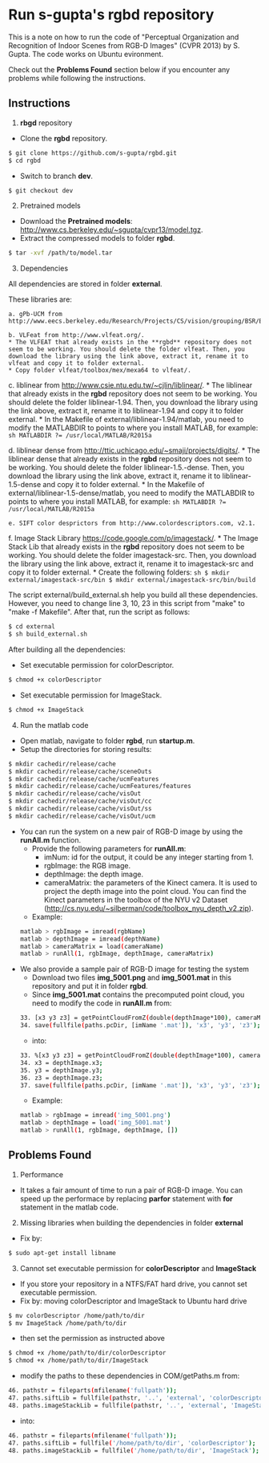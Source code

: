 # Run s-gupta's rgbd repository

This is a note on how to run the code of "Perceptual Organization and Recognition of Indoor Scenes from RGB-D Images" (CVPR 2013) by S. Gupta. The code works on Ubuntu evironment.

Check out the **Problems Found** section below if you encounter any problems while following the instructions.

## Instructions
1. **rbgd** repository
 * Clone the **rgbd** repository.
 ```sh
 $ git clone https://github.com/s-gupta/rgbd.git
 $ cd rgbd
 ```
 * Switch to branch **dev**.
 ```sh
 $ git checkout dev
 ```
2. Pretrained models
 * Download the **Pretrained models**: http://www.cs.berkeley.edu/~sgupta/cvpr13/model.tgz.
 * Extract the compressed models to folder **rgbd**.
 ```sh
 $ tar -xvf /path/to/model.tar
 ```
3. Dependencies

  All dependencies are stored in folder **external**.
    
  These libraries are:

    a. gPb-UCM from http://www.eecs.berkeley.edu/Research/Projects/CS/vision/grouping/BSR/BSR_full.tgz.
   
    b. VLFeat from http://www.vlfeat.org/.
    * The VLFEAT that already exists in the **rgbd** repository does not seem to be working. You should delete the folder vlfeat. Then, you download the library using the link above, extract it, rename it to vlfeat and copy it to folder external.
    * Copy folder vlfeat/toolbox/mex/mexa64 to vlfeat/.
   
   c. liblinear from http://www.csie.ntu.edu.tw/~cjlin/liblinear/.
    * The liblinear that already exists in the **rgbd** repository does not seem to be working. You should delete the folder liblinear-1.94. Then, you download the library using the link above, extract it, rename it to liblinear-1.94 and copy it to folder external.
    * In the Makefile of external/liblinear-1.94/matlab, you need to modify the MATLABDIR to points to where you install MATLAB, for example:
    ```sh
    MATLABDIR ?= /usr/local/MATLAB/R2015a
    ```
   
   d. liblinear dense from http://ttic.uchicago.edu/~smaji/projects/digits/.
    * The liblinear dense that already exists in the **rgbd** repository does not seem to be working. You should delete the folder liblinear-1.5.-dense. Then, you download the library using the link above, extract it, rename it to liblinear-1.5-dense and copy it to folder external.
    * In the Makefile of external/liblinear-1.5-dense/matlab, you need to modify the MATLABDIR to points to where you install MATLAB, for example:
    ```sh
    MATLABDIR ?= /usr/local/MATLAB/R2015a
    ```
   
    e. SIFT color desprictors from http://www.colordescriptors.com, v2.1.
   
   f. Image Stack Library https://code.google.com/p/imagestack/.
    * The Image Stack Lib that already exists in the **rgbd** repository does not seem to be working. You should delete the folder imagestack-src. Then, you download the library using the link above, extract it, rename it to imagestack-src and copy it to folder external.
    * Create the following folders:
    ```sh
    $ mkdir external/imagestack-src/bin
    $ mkdir external/imagestack-src/bin/build
    ```
    
  The script external/build_external.sh help you build all these dependencies. However, you need to change line 3, 10, 23 in this script from "make" to "make -f Makefile". After that, run the script as follows:
  ```sh
  $ cd external
  $ sh build_external.sh
  ```
  
  After building all the dependencies:
  * Set executable permission for colorDescriptor.
  ```sh
  $ chmod +x colorDescriptor
  ```
  * Set executable permission for ImageStack.
  ```sh
  $ chmod +x ImageStack
  ```
   
4. Run the matlab code
 * Open matlab, navigate to folder **rgbd**, run **startup.m**.
 * Setup the directories for storing results:
 ```sh
 $ mkdir cachedir/release/cache
 $ mkdir cachedir/release/cache/sceneOuts
 $ mkdir cachedir/release/cache/ucmFeatures
 $ mkdir cachedir/release/cache/ucmFeatures/features
 $ mkdir cachedir/release/cache/visOut
 $ mkdir cachedir/release/cache/visOut/cc
 $ mkdir cachedir/release/cache/visOut/ss
 $ mkdir cachedir/release/cache/visOut/ucm
 ```
 * You can run the system on a new pair of RGB-D image by using the **runAll.m** function.
   * Provide the following parameters for **runAll.m**:
     * imNum: id for the output, it could be any integer starting from 1.
      * rgbImage: the RGB image.
       * depthImage: the depth image.
        * cameraMatrix: the parameters of the Kinect camera. It is used to project the depth image into the point cloud. You can find the Kinect parameters in the toolbox of the NYU v2 Dataset (http://cs.nyu.edu/~silberman/code/toolbox_nyu_depth_v2.zip).
    * Example:
    ```sh
    matlab > rgbImage = imread(rgbName)
    matlab > depthImage = imread(depthName)
    matlab > cameraMatrix = load(cameraName) 
    matlab > runAll(1, rgbImage, depthImage, cameraMatrix)
    ```
 * We also provide a sample pair of RGB-D image for testing the system
   * Download two files **img_5001.png** and **img_5001.mat** in this repository and put it in folder **rgbd**.
    * Since **img_5001.mat** contains the precomputed point cloud, you need to modify the code in **runAll.m** from:
    ```sh
    33. [x3 y3 z3] = getPointCloudFromZ(double(depthImage*100), cameraMatrix, 1);
    34. save(fullfile(paths.pcDir, [imName '.mat']), 'x3', 'y3', 'z3');
    ```
     * into:
     ```sh
     33. %[x3 y3 z3] = getPointCloudFromZ(double(depthImage*100), cameraMatrix, 1);
     34. x3 = depthImage.x3;
     35. y3 = depthImage.y3;
     36. z3 = depthImage.z3;
     37. save(fullfile(paths.pcDir, [imName '.mat']), 'x3', 'y3', 'z3');
     ```
      * Example:
      ```sh
      matlab > rgbImage = imread('img_5001.png')
      matlab > depthImage = load('img_5001.mat')
      matlab > runAll(1, rgbImage, depthImage, [])
      ```

## Problems Found
1. Performance
 * It takes a fair amount of time to run a pair of RGB-D image. You can speed up the performace by replacing **parfor** statement with **for** statement in the matlab code.
2. Missing libraries when building the dependencies in folder **external** 
 * Fix by:
 ```sh
 $ sudo apt-get install libname
 ```
3. Cannot set executable permission for **colorDescriptor** and **ImageStack**
 * If you store your repository in a NTFS/FAT hard drive, you cannot set executable permission.
 * Fix by: moving colorDescriptor and ImageStack to Ubuntu hard drive
 ```sh
 $ mv colorDescriptor /home/path/to/dir
 $ mv ImageStack /home/path/to/dir 
 ```
 * then set the permission as instructed above
 ```sh
 $ chmod +x /home/path/to/dir/colorDescriptor
 $ chmod +x /home/path/to/dir/ImageStack
 ```
 * modify the paths to these dependencies in COM/getPaths.m from:
 ```sh
 46. pathstr = fileparts(mfilename('fullpath'));
 47. paths.siftLib = fullfile(pathstr, '..', 'external', 'colorDescriptor');
 48. paths.imageStackLib = fullfile(pathstr, '..', 'external', 'ImageStack');
 ```
 * into:
 ```sh
 46. pathstr = fileparts(mfilename('fullpath'));
 47. paths.siftLib = fullfile('/home/path/to/dir', 'colorDescriptor');
 48. paths.imageStackLib = fullfile('/home/path/to/dir', 'ImageStack');
 ```
